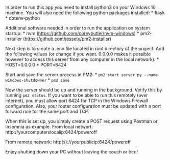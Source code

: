 In order to run this app you need to install python3 on your Windows 10 machine.
You will also need the following python packages installed:
    * flask
    * dotenv-python

Additional software needed in order to run the application on system startup:
    * nvm (https://github.com/coreybutler/nvm-windows)
    * pm2-installer (https://github.com/jessety/pm2-installer)

Next step is to create a .env file located in root directory of the project.
Add the following values (or change if you want. 0.0.0.0 makes it possible however to access this server from any computer in the local network):
    * HOST=0.0.0.0
    * PORT=6424

Start and save the server process in PM2:
    * `pm2 start server.py --name windows-shutdowner`
    * `pm2 save`

Now the server should be up and running in the background. Vetify this by running `pm2 status`.
If you want to be able to run this remotely (over internet), you must allow port 6424 for TCP in the Windows Firewall configuration. Also, your router configuration must be updated with a port forward rule for the same port and TCP.

When this is set up, you simply create a POST request using Postman or Insomnia as example.
From local networt:
http://yourcomputerslocalip:6424/poweroff

From remote network:
http(s)://yourpublicip:6424/poweroff

Enjoy shutting down your PC without leaving the couch or bed!